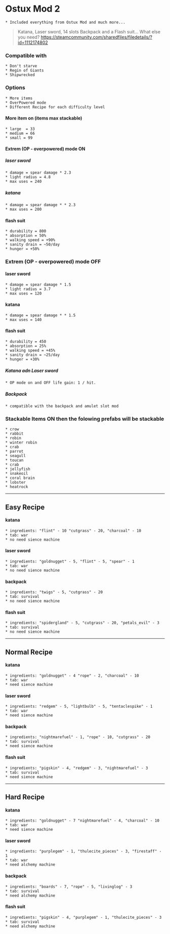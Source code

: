 # Ostux Mod 2
    * Included everything from Ostux Mod and much more...
>   Katana, Laser sword, 14 slots Backpack and a Flash suit... What else you need?
>   https://steamcommunity.com/sharedfiles/filedetails/?id=1112174802

### Compatible with
    * Don't starve
    * Regin of Giants
    * Shipwrecked

### Options
    * More items
    * OverPowered mode
    * Different Recipe for each difficulty level

#### More item on (items max stackable)
    * large  = 33
    * medium = 66
    * small = 99

#### Extrem (OP - overpowered) mode ON
##### laser sword
    * damage = spear damage * 2.3
    * light radius = 4.8
    * max uses = 240
##### katana
    * damage = spear damage * * 2.3
    * max uses = 200
#### flash suit
    * durability = 800
    * absorption = 50%
    * walking speed = +90%
    * sanity drain = ~50/day
    * hunger = +50%

### Extrem (OP - overpowered) mode OFF
#### laser sword
    * damage = spear damage * 1.5
    * light radius = 3.7
    * max uses = 120
#### katana
    * damage = spear damage * * 1.5
    * max uses = 140
#### flash suit
    * durability = 450
    * absorption = 25%
    * walking speed = +45%
    * sanity drain = ~25/day
    * hunger = +30%

##### Katana adn Laser sword
    * OP mode on and OFF life gain: 1 / hit.
##### Backpack
    * compatible with the backpack and amulet slot mod

### Stackable Items ON then the folowing prefabs will be stackable
    * crow
    * rabbit
    * robin
    * winter robin
    * crab
    * parrot
    * seagull
    * toucan
    * crab
    * jellyfish
    * snakeoil
    * coral brain
    * lobster
    * heatrock

---
## Easy Recipe

#### katana
    * ingredients: "flint" - 10 "cutgrass" - 20, "charcoal" - 10
    * tab: war
    * no need sience machine
#### laser sword
    * ingredients: "goldnugget" - 5, "flint" - 5, "spear" - 1
    * tab: war
    * no need sience machine
#### backpack
    * ingredients: "twigs" - 5, "cutgrass" - 20
    * tab: survival
    * no need sience machine
#### flash suit
    * ingredients: "spidergland" - 5, "cutgrass" - 20, "petals_evil" - 3
    * tab: survival
    * no need sience machine

---
## Normal Recipe

#### katana
    * ingredients: "goldnugget" - 4 "rope" - 2, "charcoal" - 10
    * tab: war
    * need sience machine
#### laser sword
    * ingredients: "redgem" - 5, "lightbulb" - 5, "tentaclespike" - 1
    * tab: war
    * need sience machine
#### backpack
    * ingredients: "nightmarefuel" - 1, "rope" - 10, "cutgrass" - 20
    * tab: survival
    * need sience machine
#### flash suit
    * ingredients: "pigskin" - 4, "redgem" - 3, "nightmarefuel" - 3
    * tab: survival
    * need sience machine

---
## Hard Recipe

#### katana
    * ingredients: "goldnugget" - 7 "nightmarefuel" - 4, "charcoal" - 10
    * tab: war
    * need sience machine
#### laser sword
    * ingredients: "purplegem" - 1, "thulecite_pieces" - 3, "firestaff" - 1
    * tab: war
    * need alchemy machine
#### backpack
    * ingredients: "boards" - 7, "rope" - 5, "livinglog" - 3
    * tab: survival
    * need alchemy machine
#### flash suit
    * ingredients: "pigskin" - 4, "purplegem" - 1, "thulecite_pieces" - 3
    * tab: survival
    * need alchemy machine
